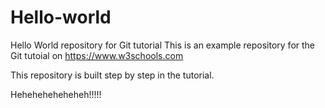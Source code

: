 # Hello-world
Hello World repository for Git tutorial
This is an example repository for the Git tutoial on https://www.w3schools.com

This repository is built step by step in the tutorial.


Heheheheheheheh!!!!!
